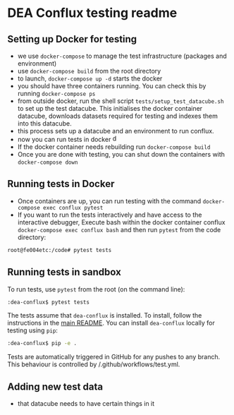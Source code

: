 # DEA Conflux testing readme

## Setting up Docker for testing
- we use `docker-compose` to manage the test infrastructure (packages and environment)
- use `docker-compose build` from the root directory
- to launch, `docker-compose up -d` starts the docker
- you should have three containers running. You can check   this by running `docker-compose ps`
- from outside docker, run the shell script `tests/setup_test_datacube.sh` to set up the test datacube. This initialises the docker container datacube, downloads datasets required for testing and indexes them into this datacube. 
- this process sets up a datacube and an environment to run conflux.
- now you can run tests in docker <img src="https://emojis.slackmojis.com/emojis/images/1507772920/3024/penguin_dance.gif?1507772920" alt="dancing penguin" width="16"/>
- If the docker container needs rebuilding run `docker-compose build` 
- Once you are done with testing, you can shut down the containers with `docker-compose down`


## Running tests in Docker
- Once containers are up, you can run testing with the command `docker-compose exec conflux pytest` 
- If you want to run the tests interactively and have access to the interactive debugger, 
  Execute bash within the docker container conflux `docker-compose exec conflux bash` and then run `pytest` from the code directory:

```bash
root@fe004etc:/code# pytest tests
```

## Running tests in sandbox
To run tests, use `pytest` from the root (on the command line):

```bash
:dea-conflux$ pytest tests
```

The tests assume that `dea-conflux` is installed. To install, follow the instructions in the [main README](../README.md). You can install `dea-conflux` locally for testing using `pip`:

```bash
:dea-conflux$ pip -e .
```

Tests are automatically triggered in GitHub for any pushes to any branch. This behaviour is controlled by /.github/workflows/test.yml.

## Adding new test data
- that datacube needs to have certain things in it
